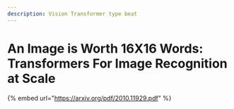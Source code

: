 ```yaml
---
description: Vision Transformer type beat
---
```


# An Image is Worth 16X16 Words: Transformers For Image Recognition at Scale

{% embed url="https://arxiv.org/pdf/2010.11929.pdf" %}


